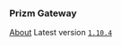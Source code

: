 ### Prizm Gateway
[About](../prizm_book/prizm_gateway/README.md)
Latest version [`1.10.4`](http://tech.prizm.space/files/prizm-api-1.10.4.tgz)
